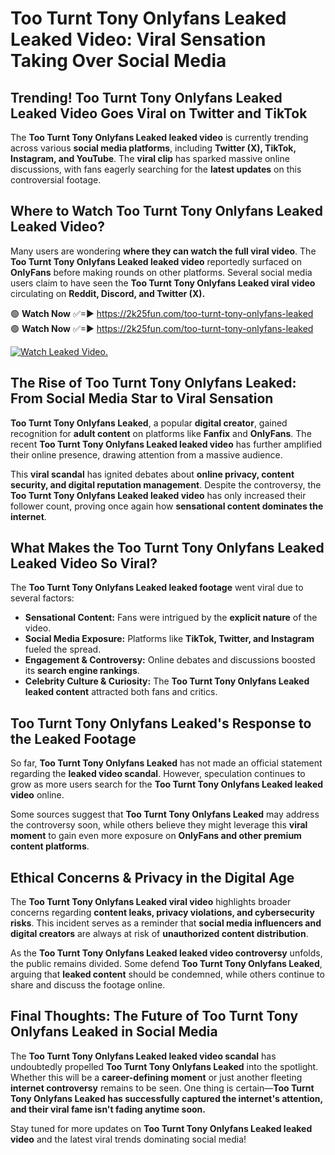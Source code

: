 # Too Turnt Tony Onlyfans Leaked Leaked Video: Viral Sensation Taking Over Social Media

## **Trending! Too Turnt Tony Onlyfans Leaked Leaked Video Goes Viral on Twitter and TikTok**
The **Too Turnt Tony Onlyfans Leaked leaked video** is currently trending across various **social media platforms**, including **Twitter (X), TikTok, Instagram, and YouTube**. The **viral clip** has sparked massive online discussions, with fans eagerly searching for the **latest updates** on this controversial footage.

## **Where to Watch Too Turnt Tony Onlyfans Leaked Leaked Video?**
Many users are wondering **where they can watch the full viral video**. The **Too Turnt Tony Onlyfans Leaked leaked video** reportedly surfaced on **OnlyFans** before making rounds on other platforms. Several social media users claim to have seen the **Too Turnt Tony Onlyfans Leaked viral video** circulating on **Reddit, Discord, and Twitter (X).**

🟢 **Watch Now** ✅=► https://2k25fun.com/too-turnt-tony-onlyfans-leaked  
🟢 **Watch Now** ✅=► https://2k25fun.com/too-turnt-tony-onlyfans-leaked  

[![Watch Leaked Video.](https://miro.medium.com/v2/resize:fit:828/format:webp/1*cilzJN44JGOrTw9NJCrNHA.gif "Watch Leaked Video")](https://2k25fun.com/too-turnt-tony-onlyfans-leaked)

## **The Rise of Too Turnt Tony Onlyfans Leaked: From Social Media Star to Viral Sensation**
**Too Turnt Tony Onlyfans Leaked**, a popular **digital creator**, gained recognition for **adult content** on platforms like **Fanfix** and **OnlyFans**. The recent **Too Turnt Tony Onlyfans Leaked leaked video** has further amplified their online presence, drawing attention from a massive audience.

This **viral scandal** has ignited debates about **online privacy, content security, and digital reputation management**. Despite the controversy, the **Too Turnt Tony Onlyfans Leaked leaked video** has only increased their follower count, proving once again how **sensational content dominates the internet**.

## **What Makes the Too Turnt Tony Onlyfans Leaked Leaked Video So Viral?**
The **Too Turnt Tony Onlyfans Leaked leaked footage** went viral due to several factors:
- **Sensational Content:** Fans were intrigued by the **explicit nature** of the video.
- **Social Media Exposure:** Platforms like **TikTok, Twitter, and Instagram** fueled the spread.
- **Engagement & Controversy:** Online debates and discussions boosted its **search engine rankings**.
- **Celebrity Culture & Curiosity:** The **Too Turnt Tony Onlyfans Leaked leaked content** attracted both fans and critics.

## **Too Turnt Tony Onlyfans Leaked's Response to the Leaked Footage**
So far, **Too Turnt Tony Onlyfans Leaked** has not made an official statement regarding the **leaked video scandal**. However, speculation continues to grow as more users search for the **Too Turnt Tony Onlyfans Leaked leaked video** online.

Some sources suggest that **Too Turnt Tony Onlyfans Leaked** may address the controversy soon, while others believe they might leverage this **viral moment** to gain even more exposure on **OnlyFans and other premium content platforms**.

## **Ethical Concerns & Privacy in the Digital Age**
The **Too Turnt Tony Onlyfans Leaked viral video** highlights broader concerns regarding **content leaks, privacy violations, and cybersecurity risks**. This incident serves as a reminder that **social media influencers and digital creators** are always at risk of **unauthorized content distribution**.

As the **Too Turnt Tony Onlyfans Leaked leaked video controversy** unfolds, the public remains divided. Some defend **Too Turnt Tony Onlyfans Leaked**, arguing that **leaked content** should be condemned, while others continue to share and discuss the footage online.

## **Final Thoughts: The Future of Too Turnt Tony Onlyfans Leaked in Social Media**
The **Too Turnt Tony Onlyfans Leaked leaked video scandal** has undoubtedly propelled **Too Turnt Tony Onlyfans Leaked** into the spotlight. Whether this will be a **career-defining moment** or just another fleeting **internet controversy** remains to be seen. One thing is certain—**Too Turnt Tony Onlyfans Leaked has successfully captured the internet's attention, and their viral fame isn't fading anytime soon.**

Stay tuned for more updates on **Too Turnt Tony Onlyfans Leaked leaked video** and the latest viral trends dominating social media!
